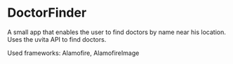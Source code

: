 # DoctorFinder

A small app that enables the user to find doctors by name near his location. Uses the uvita API to find doctors.

Used frameworks: Alamofire, AlamofireImage